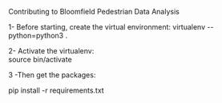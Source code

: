 Contributing to Bloomfield Pedestrian Data Analysis

1- Before starting, create the virtual environment:
  virtualenv --python=python3 .

2- Activate the virtualenv:  
  source bin/activate

3 -Then get the packages:

  pip install -r requirements.txt
